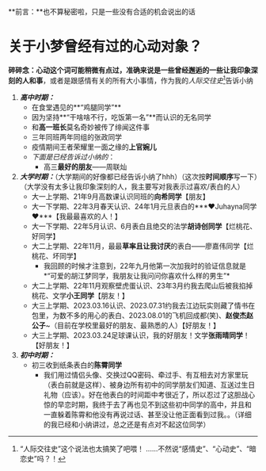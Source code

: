 **前言：**也不算秘密啦，只是一些没有合适的机会说出的话

# 关于小梦曾经有过的心动对象？
**碎碎念：**心动这个词可能稍微有点过，准确来说是一些**曾经邂逅的一些让我印象深刻的人和事**，或者是跟感情有关的所有大小事情，作为我的*人际交往史*[^1]告诉小纳

1. ***高中时期：***
	- 在食堂遇见的**“鸡腿同学”**
	- 因为坚持**“干啥啥不行，吃饭第一名”**而认识的无名同学
	- 和**高一班长**莫名奇妙被传了绯闻这件事
	- 三年同班两年同组的张政同学
	- 疫情期间王者荣耀里一面之缘的**上官婉儿**
	- *下面是已经告诉过小纳的*：
		- 高三**最好的朋友**——周联灿
2. ***大学时期：***（大学期间的好像都已经告诉小纳了hhh）（这次按**时间顺序**写一下）（大学没有太多让我印象深刻的人，我主要写对我表示过喜欢/表白的人）
	- 大一上学期、21年9月高数课认识同班的**向希同学**【朋友】
	- 大一下学期、22年3月春天认识、24年1月元旦表白的***❤Juhayna同学❤***【我最最喜欢的人！】
	- 大一下学期、22年5月认识、6月表白且绝交的法学**胡诗创同学**【烂桃花、好同学】
	- 大二上学期、22年11月，最最**草率且让我讨厌**的表白——廖嘉伟同学【烂桃花、坏同学】
		- 我回顾的时候才注意到，22年九月他第一次加我时的验证信息就是*“可爱的胡江梦同学，我朋友让我问问你喜欢什么样的男生”*
	- 大二上学期、22年11月观察壁虎蛋认识、23年3月约我去爬山后被我掐掉桃花、文学**小王同学**【朋友！】
	- 大三上学期、2023.03.16认识、2023.07.31约我去江边玩实则藏了情书在包里，为数不多的用心的表白、2023.08.01的飞机回成都(笑)、**赵俊杰赵公子**~（目前在学校里最好的朋友、最熟悉的人）【好朋友！】
	- 大三上学期、2023.03.24足球课认识，我的好朋友！文学**张雨晴同学**！【好朋友！】
3. ***初中时期：***
	- 初三收到纸条表白的**陈霄同学**
		- 我们用过情侣头像、交换过QQ密码、牵过手、有互相去对方家里玩（表白前就是这样）、被身边所有初中的同学朋友们知道、互送过生日礼物（应该）。好在他表白的时间距中考很近了，所以忍过了这胆战心惊的早恋时期，我终于去了再也见不到这些初中同学的高中，并且和一直躲着陈霄和他没有再说过话、甚至没让他正面看到过我。。（详细的我已经和小纳讲过，总之还是有点对不起这位同学）

[^1]:“人际交往史”这个说法也太搞笑了吧喂！
......不然说“感情史”、“心动史”、“暗恋史”吗？！